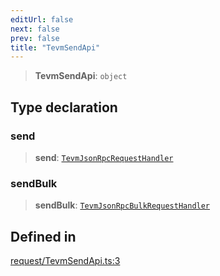 ```yaml
---
editUrl: false
next: false
prev: false
title: "TevmSendApi"
---
```


> **TevmSendApi**: `object`

## Type declaration

### send

> **send**: [`TevmJsonRpcRequestHandler`](/reference/tevm/actions/type-aliases/tevmjsonrpcrequesthandler/)

### sendBulk

> **sendBulk**: [`TevmJsonRpcBulkRequestHandler`](/reference/tevm/actions/type-aliases/tevmjsonrpcbulkrequesthandler/)

## Defined in

[request/TevmSendApi.ts:3](https://github.com/evmts/tevm-monorepo/blob/main/packages/decorators/src/request/TevmSendApi.ts#L3)
